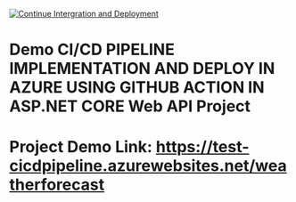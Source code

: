 [![Continue Intergration and Deployment](https://github.com/ShuvaNath69/TEST-CI-CD/actions/workflows/cicd.yaml/badge.svg)](https://github.com/ShuvaNath69/TEST-CI-CD/actions/workflows/cicd.yaml)

# Demo CI/CD PIPELINE IMPLEMENTATION AND DEPLOY IN AZURE USING GITHUB ACTION IN ASP.NET CORE Web API Project

# Project Demo Link: https://test-cicdpipeline.azurewebsites.net/weatherforecast
